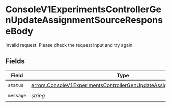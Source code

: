 # ConsoleV1ExperimentsControllerGenUpdateAssignmentSourceResponseBody

Invalid request. Please check the request input and try again.


## Fields

| Field                                                                                                                                                        | Type                                                                                                                                                         | Required                                                                                                                                                     | Description                                                                                                                                                  |
| ------------------------------------------------------------------------------------------------------------------------------------------------------------ | ------------------------------------------------------------------------------------------------------------------------------------------------------------ | ------------------------------------------------------------------------------------------------------------------------------------------------------------ | ------------------------------------------------------------------------------------------------------------------------------------------------------------ |
| `status`                                                                                                                                                     | [errors.ConsoleV1ExperimentsControllerGenUpdateAssignmentSourceStatus](../../models/errors/consolev1experimentscontrollergenupdateassignmentsourcestatus.md) | :heavy_check_mark:                                                                                                                                           | N/A                                                                                                                                                          |
| `message`                                                                                                                                                    | *string*                                                                                                                                                     | :heavy_check_mark:                                                                                                                                           | N/A                                                                                                                                                          |
